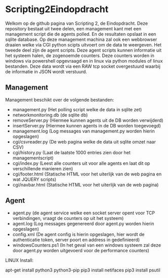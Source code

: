 # Scripting2Eindopdracht

Welkom op de github pagina van Scripting 2, de Eindopdracht.
Deze repository bestaat uit twee delen, een management kant met een management script die de agents polled. En de resultaten opslaat in een sqlite database. Op deze management machina zal ook een webbrowser draaien welke via CGI python scipts uitvoert om de data te weergeven.
Het tweede deel zijn de agent scripts. Deze agent scripts kunnen informatie uit het systeem halen, de zogenoemde counters. Deze counters worden in windows via powershell opgevraagd en in linux via python modules of linux bestanden. Deze data wordt via een RAW tcp socket overgestuurd waarbij de informatie in JSON wordt verstuurd.

## Management

Management beschikt over de volgende bestanden:
-   management.py (Het polling script welke de data in sqlite zet)
-   networkmonitoring.db (de sqlite db)
-   removeServer.py (Hiermee kunnen agents uit de DB worden verwijderd)
-   insertServer.py (Hiermee kunnen agents in de DB worden toegevoegd)
-   management.log (Log messages van management.py worden hierin opgeslagen)
-   cgi/csvreader.py (De web pagina welke de data uit sqlite omzet naar CSV)
-   cgi/history.py (Laat de laatste 1000 entries zien door het managementscript)
-   cgi/index.py (Leest alle counters uit voor alle agents en laat dit op verschillende manieren zien)
-   cgi/footer.html (Statische HTML voor het uiterlijk van de web pagina en wat JQUERY scripts)
-   cgi/navbar.html (Statische HTML voor het uiterlijk van de web pagina)


## Agent

-   agent.py (de agent service welke een socket server opent voor TCP verbindingen, vraagt de counters op uit het systeem)
-   agent.log (Log messages gegenereerd door agent.py worden hierin opgeslagen)
-   config.xml (De agent config is hierin opgeslagen, hier wordt de authenticatie token, server poort en address in gedefinieerd)
-   windowsCounters.ps1 (In het geval van een windows systeem zal deze door agent.py worden uitgevoerd voor de performance counters)


LINUX
Install:

apt-get install python3 python3-pip
pip3 install netifaces
pip3 install psutil
